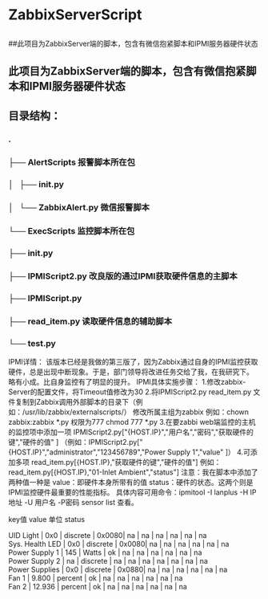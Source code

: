 # ZabbixServerScript
##
##此项目为ZabbixServer端的脚本，包含有微信抱紧脚本和IPMI服务器硬件状态
## 此项目为ZabbixServer端的脚本，包含有微信抱紧脚本和IPMI服务器硬件状态
## 目录结构：
### .
### ├── AlertScripts           报警脚本所在包
### │   ├── __init__.py
### │   └── ZabbixAlert.py     微信报警脚本
### └── ExecScripts            监控脚本所在包
###     ├── __init__.py
###     ├── IPMIScript2.py     改良版的通过IPMI获取硬件信息的主脚本
###     ├── IPMIScript.py      
###     ├── read_item.py       读取硬件信息的辅助脚本
###     └── test.py

 IPMI详情：
 该版本已经是我做的第三版了，因为Zabbix通过自身的IPMI监控获取硬件，总是出现中断现象。于是，部门领导将改进任务交给了我，在我研究下。
 略有小成。比自身监控有了明显的提升。
 IPMI具体实施步骤：
  1.修改zabbix-Server的配置文件，将Timeout值修改为30
  2.将IPMIScript2.py read_item.py 文件复制到Zabbix调用外部脚本的目录下（例如：/usr/lib/zabbix/externalscripts/）
    修改所属主组为zabbix  例如：chown zabbix:zabbix *.py  权限为777  chmod 777 *.py
  3.在要zabbi web端监控的主机的监控项中添加一项 IPMIScript2.py["{HOST.IP}","用户名","密码","获取硬件的键","硬件的值" ]
   （例如：IPMIScript2.py["{HOST.IP}","administrator","123456789","Power Supply 1","value" ]）
  4.可添加多项 read_item.py[{HOST.IP},"获取硬件的键","硬件的值"]   例如：read_item.py[{HOST.IP},"01-Inlet Ambient","status"]
   注意：我在脚本中添加了两种值一种是  value：即硬件本身所带有的值   status：硬件的状态。这两个则是IPMI监控硬件最重要的性能指标。
   具体内容可用命令：ipmitool -I lanplus -H IP地址 -U 用户名 -P密码 sensor list  查看。





key值               value        单位         status

UID Light        | 0x0        | discrete   | 0x0080| na        | na        | na        | na        | na        | na        
Sys. Health LED  | 0x0        | discrete   | 0x0080| na        | na        | na        | na        | na        | na        
Power Supply 1   | 145        | Watts      | ok    | na        | na        | na        | na        | na        | na        
Power Supply 2   | na         | discrete   | na    | na        | na        | na        | na        | na        | na        
Power Supplies   | 0x0        | discrete   | 0x0880| na        | na        | na        | na        | na        | na        
Fan 1            | 9.800      | percent    | ok    | na        | na        | na        | na        | na        | na        
Fan 2            | 12.936     | percent    | ok    | na        | na        | na        | na        | na        | na        
